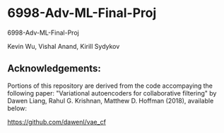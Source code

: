 # 6998-Adv-ML-Final-Proj
6998-Adv-ML-Final-Proj

Kevin Wu, Vishal Anand, Kirill Sydykov

## Acknowledgements: 

Portions of this repository are derived from the code accompaying the following paper: "Variational autoencoders for collaborative filtering" by Dawen Liang, Rahul G. Krishnan, Matthew D. Hoffman (2018), available below: 

https://github.com/dawenl/vae_cf

